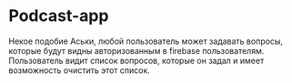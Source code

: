 # Podcast-app
Некое подобие Аськи, любой пользователь может задавать вопросы, которые будут видны авторизованным в firebase пользователям. Пользователь видит список вопросов, которые он задал и имеет возможность очистить этот список.
